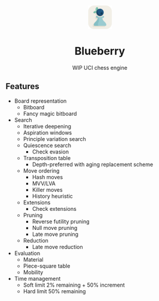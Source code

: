 <div align="center">

  <img src="https://github.com/citrus610/blueberry/blob/main/logo.png" width=12.5% height=12.5%>
  <h1>Blueberry</h1>
  WIP UCI chess engine

</div>

## Features
- Board representation
  - Bitboard
  - Fancy magic bitboard
- Search
  - Iterative deepening
  - Aspiration windows
  - Principle variation search
  - Quiescence search
    - Check evasion
  - Transposition table
    - Depth-preferred with aging replacement scheme
  - Move ordering
    - Hash moves
    - MVV/LVA
    - Killer moves
    - History heuristic
  - Extensions
    - Check extensions
  - Pruning
    - Reverse futility pruning
    - Null move pruning
    - Late move pruning
  - Reduction
    - Late move reduction
- Evaluation
  - Material
  - Piece-square table
  - Mobility
- Time management
  - Soft limit 2% remaining + 50% increment
  - Hard limit 50% remaining
